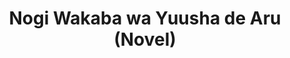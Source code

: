 --- 
title: "Nogi Wakaba wa Yuusha de Aru (Novel)"
publishdate: "2019-7-14T16:48:46+02:00"
src: "https://365manga.net/manga/nogi-wakaba-wa-yuusha-de-aru-novel"
image: "https://data.365manga.net/images/thumbnails/12061-nogi-wakaba-wa-yuusha-de-aru-novel.jpg"
description: ""
---